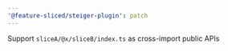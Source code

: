 ```yaml
---
'@feature-sliced/steiger-plugin': patch
---
```


Support `sliceA/@x/sliceB/index.ts` as cross-import public APIs
